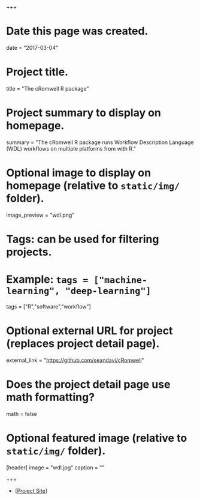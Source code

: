+++
# Date this page was created.
date = "2017-03-04"

# Project title.
title = "The cRomwell R package"

# Project summary to display on homepage.
summary = "The cRomwell R package runs Workflow Description Language (WDL) workflows on multiple platforms from with R."

# Optional image to display on homepage (relative to `static/img/` folder).
image_preview = "wdl.png"

# Tags: can be used for filtering projects.
# Example: `tags = ["machine-learning", "deep-learning"]`
tags = ["R","software","workflow"]

# Optional external URL for project (replaces project detail page).
external_link = "https://github.com/seandavi/cRomwell"

# Does the project detail page use math formatting?
math = false

# Optional featured image (relative to `static/img/` folder).
[header]
image = "wdl.jpg"
caption = ""

+++

- [[Project Site]](https://github.com/seandavi/cRomwell)

